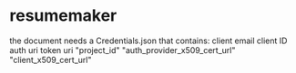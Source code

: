 # resumemaker

the document needs a Credentials.json that contains: 
client email
client ID
auth uri
token uri
"project_id"
"auth_provider_x509_cert_url"
"client_x509_cert_url"

